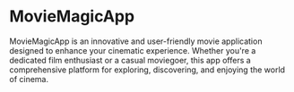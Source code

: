 # MovieMagicApp
MovieMagicApp is an innovative and user-friendly movie application designed to enhance your cinematic experience. Whether you're a dedicated film enthusiast or a casual moviegoer, this app offers a comprehensive platform for exploring, discovering, and enjoying the world of cinema.
